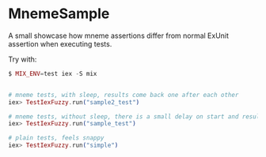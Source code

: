 # MnemeSample

A small showcase how mneme assertions differ from normal ExUnit assertion when executing tests. 

Try with: 


```elixir
$ MIX_ENV=test iex -S mix


# mneme tests, with sleep, results come back one after each other
iex> TestIexFuzzy.run("sample2_test")

# mneme tests, without sleep, there is a small delay on start and result come back all at once
iex> TestIexFuzzy.run("sample_test")

# plain tests, feels snappy
iex> TestIexFuzzy.run("simple")
```